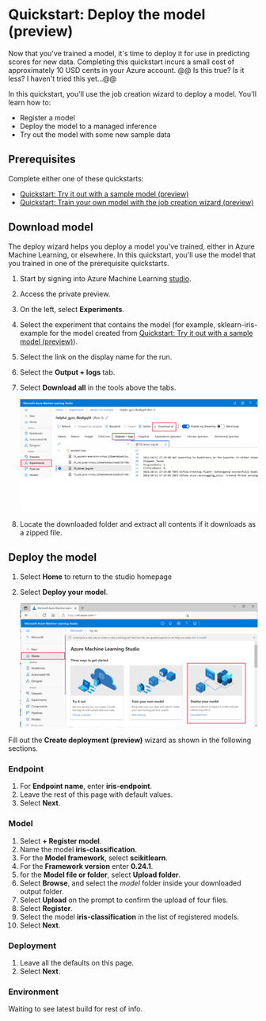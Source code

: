 # Quickstart: Deploy the model (preview)

Now that you've trained a model, it's time to deploy it for use in predicting scores for new data. Completing this quickstart incurs a small cost of approximately 10 USD cents in your Azure account.  @@ Is this true?  Is it less?  I haven't tried this yet...@@

In this quickstart, you'll use the job creation wizard to deploy a model.  You'll learn how to:

* Register a model
* Deploy the model to a managed inference
* Try out the model with some new sample data

## Prerequisites

Complete either one of these quickstarts:

* [Quickstart: Try it out with a sample model (preview)](quickstart-train-model-sample.md)
* [Quickstart: Train your own model with the job creation wizard (preview)](quickstart-train-model.md)
 
## Download model

The deploy wizard helps you deploy a model you've trained, either in Azure Machine Learning, or elsewhere.  In this quickstart, you'll use the model that you trained in one of the prerequisite quickstarts. 

1. Start by signing into Azure Machine Learning [studio](https://ml.azure.com).
1. Access the private preview.
1. On the left, select **Experiments**.
1. Select the experiment that contains the model (for example, sklearn-iris-example for the model created from [Quickstart: Try it out with a sample model (preview)](quickstart-train-model-sample.md)).
1. Select the link on the display name for the run.
1. Select the **Output + logs** tab.
1. Select **Download all** in the tools above the tabs.

    ![ Screenshot: Download output from training run. ](../media/quickstart-deploy-model/download-all.png)

1. Locate the downloaded folder and extract all contents if it downloads as a zipped file.

## Deploy the model

1. Select **Home** to return to the studio homepage
1. Select **Deploy your model**.

    ![ Screenshot: Deploy your model wizard on the homepage. ](../media/quickstart-deploy-model/deploy-your-model.png)

Fill out the **Create deployment (preview)** wizard as shown in the following sections.

### Endpoint

1. For **Endpoint name**, enter **iris-endpoint**.
1. Leave the rest of this page with default values.
1. Select **Next**.

### Model

1. Select **+ Register model**.
1. Name the model **iris-classification**.
1. For the **Model framework**, select **scikitlearn**.
1. For the **Framework version** enter **0.24.1**.
1. for the **Model file or folder**, select **Upload folder**.
1. Select **Browse**, and select the *model* folder inside your downloaded output folder.
1. Select **Upload** on the prompt to confirm the upload of four files.
1. Select **Register**.
1. Select the model **iris-classification** in the list of registered models.
1. Select **Next**.

### Deployment

1. Leave all the defaults on this page.
1. Select **Next**.

### Environment

Waiting to see latest build for rest of info.